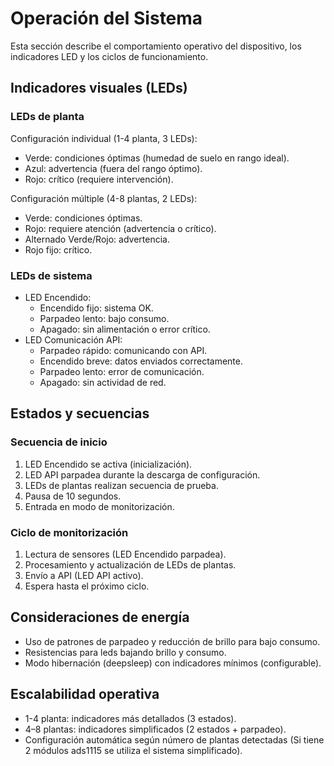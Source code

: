 # Operación del Sistema

Esta sección describe el comportamiento operativo del dispositivo, los indicadores LED y los ciclos de funcionamiento.

## Indicadores visuales (LEDs)

### LEDs de planta

Configuración individual (1-4 planta, 3 LEDs):
- Verde: condiciones óptimas (humedad de suelo en rango ideal).
- Azul: advertencia (fuera del rango óptimo).
- Rojo: crítico (requiere intervención).

Configuración múltiple (4-8 plantas, 2 LEDs):
- Verde: condiciones óptimas.
- Rojo: requiere atención (advertencia o crítico).
- Alternado Verde/Rojo: advertencia.
- Rojo fijo: crítico.

### LEDs de sistema
- LED Encendido:
  - Encendido fijo: sistema OK.
  - Parpadeo lento: bajo consumo.
  - Apagado: sin alimentación o error crítico.
- LED Comunicación API:
  - Parpadeo rápido: comunicando con API.
  - Encendido breve: datos enviados correctamente.
  - Parpadeo lento: error de comunicación.
  - Apagado: sin actividad de red.

## Estados y secuencias

### Secuencia de inicio
1. LED Encendido se activa (inicialización).
2. LED API parpadea durante la descarga de configuración.
3. LEDs de plantas realizan secuencia de prueba.
4. Pausa de 10 segundos.
5. Entrada en modo de monitorización.

### Ciclo de monitorización
1. Lectura de sensores (LED Encendido parpadea).
2. Procesamiento y actualización de LEDs de plantas.
3. Envío a API (LED API activo).
4. Espera hasta el próximo ciclo.

## Consideraciones de energía
- Uso de patrones de parpadeo y reducción de brillo para bajo consumo.
- Resistencias para leds bajando brillo y consumo.
- Modo hibernación (deepsleep) con indicadores mínimos (configurable).

## Escalabilidad operativa
- 1-4 planta: indicadores más detallados (3 estados).
- 4–8 plantas: indicadores simplificados (2 estados + parpadeo).
- Configuración automática según número de plantas detectadas (Si tiene 2 
  módulos ads1115 se utiliza el sistema simplificado).
